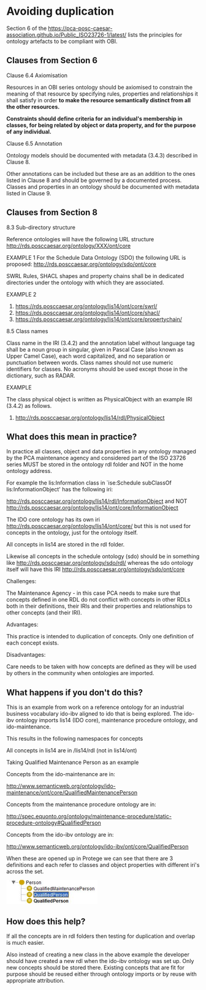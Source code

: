 # Avoiding duplication

Section 6 of the https://pca-posc-caesar-association.github.io/Public_ISO23726-1/latest/ lists the principles for ontology artefacts to be compliant with OBI.

## Clauses from Section 6

Clause 6.4 Axiomisation

Resources in an OBI series ontology should be axiomised to constrain the meaning of that resource by specifying rules, properties and relationships it shall satisfy in order **to make the resource semantically distinct from all the other resources.** 

**Constraints should define criteria for an individual's membership in classes, for being related by object or data property, and for the purpose of any individual.**

Clause 6.5 Annotation

Ontology models should be documented with metadata (3.4.3) described in Clause 8.

Other annotations can be included but these are as an addition to the ones listed in Clause 8 and should be governed by a documented process.
Classes and properties in an ontology should be documented with metadata listed in Clause 9.

## Clauses from Section 8

8.3 Sub-directory structure

Reference ontologies will have the following URL structure http://rds.posccaesar.org/ontology/XXX/ont/core

EXAMPLE 1
For the Schedule Data Ontology (SDO) the following URL is proposed: http://rds.posccaesar.org/ontology/sdo/ont/core

SWRL Rules, SHACL shapes and property chains shall be in dedicated directories under the ontology with which they are associated.

EXAMPLE 2
1. https://rds.posccaesar.org/ontology/lis14/ont/core/swrl/ 
2. https://rds.posccaesar.org/ontology/lis14/ont/core/shacl/ 
3. https://rds.posccaesar.org/ontology/lis14/ont/core/propertychain/

8.5 Class names

Class name in the IRI (3.4.2) and the annotation label without language tag shall be a noun group in singular, given in Pascal Case (also known as Upper Camel Case), each word capitalized, and no separation or punctuation between words. Class names should not use numeric identifiers for classes. No acronyms should be used except those in the dictionary, such as RADAR.

EXAMPLE

The class physical object is written as PhysicalObject with an example IRI (3.4.2) as follows.
1. http://rds.posccaesar.org/ontology/lis14/rdl/PhysicalObject

## What does this mean in practice?

In practice all classes, object and data properties in any ontology managed by the PCA maintenance agency and considered part of the ISO 23726 series MUST be stored in the ontology rdl folder and NOT in the home ontology address.

For example the lis:Information class in `ise:Schedule subClassOf lis:InformationObject' has the following iri: 

http://rds.posccaesar.org/ontology/lis14/rdl/InformationObject and NOT http://rds.posccaesar.org/ontology/lis14/ont/core/InformationObject 

The IDO core ontology has its own iri http://rds.posccaesar.org/ontology/lis14/ont/core/ but this is not used for concepts in the ontology, just for the ontology itself.

All concepts in lis14 are stored in the rdl folder. 

Likewise all concepts in the schedule ontology (sdo) should be in something like http://rds.posccaesar.org/ontology/sdo/rdl/ whereas the sdo ontology itself will have this IRI http://rds.posccaesar.org/ontology/sdo/ont/core

Challenges:

The Maintenance Agency - in this case PCA needs to make sure that concepts defined in one RDL do not conflict with concepts in other RDLs both in their definitions, their IRIs and their properties and relationships to other concepts (and their IRI). 

Advantages: 

This practice is intended to duplication of concepts. Only one definition of each concept exists.  

Disadvantages:

Care needs to be taken with how concepts are defined as they will be used by others in the community when ontologies are imported.


## What happens if you don't do this?

This is an example from work on a reference ontology for an industrial  business vocabulary ido-ibv aligned to ido that is being explored. The ido-ibv ontology imports lis14 (IDO core), maintenance procedure ontology, and ido-maintenance. 

This results in the following namespaces for concepts

All concepts in lis14 are in /lis14/rdl (not in lis14/ont)

Taking Qualified Maintenance Person as an example

Concepts from the ido-maintenance are in: 

http://www.semanticweb.org/ontology/ido-maintenance/ont/core/QualifiedMaintenancePerson

Concepts from the maintenance procedure ontology are in:

http://spec.equonto.org/ontology/maintenance-procedure/static-procedure-ontology#QualifiedPerson

Concepts from the ido-ibv ontology are in: 

http://www.semanticweb.org/ontology/ido-ibv/ont/core/QualifiedPerson

When these are opened up in Protege we can see that there are 3 definitions and each refer to classes and object properties with different iri's across the set. 

![protegesnip](person_iri.JPG "Example from Protege for multiple versions with different namespaces and references to concepts with different namespaces")

## How does this help?


If all the concepts are in rdl folders then testing for duplication and overlap is much easier. 

Also instead of creating a new class in the above example the developer should have created a new rdl when the ido-ibv ontology was set up. Only new concepts should be stored there. Existing concepts that are fit for purpose should be reused either through ontology imports or by reuse with appropriate attribution. 



